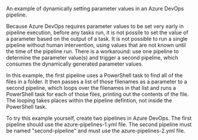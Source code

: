 An example of dynamically setting parameter values in an Azure DevOps pipeline.

Because Azure DevOps requires parameter values to be set very early in pipeline
execution, before any tasks run, it is not possile to set the value of a
parameter based on the output of a task. It is not possible to run a single
pipeline without human intervention, using values that are not known until the
time of the pipeline run. There is a workaround: use one pipeline to determine
the parameter value(s) and trigger a second pipeline, which consumes the
dynamically generated parameter values.

In this example, the first pipeline uses a PowerShell task to find all of the
files in a folder. It then passes a list of those filenames as a parameter to a
second pipeline, which loops over the filenames in that list and runs a
PowerShell task for each of those files, printing out the contents of the file.
The looping takes places within the pipeline defintion, not inside the
PowerShell task.

To try this example yourself, create two pipelines in Azure DevOps. The first
pipeline should use the azure-pipelines-1.yml file. The second pipeline must
be named "second-pipeline" and must use the azure-pipelines-2.yml file.
